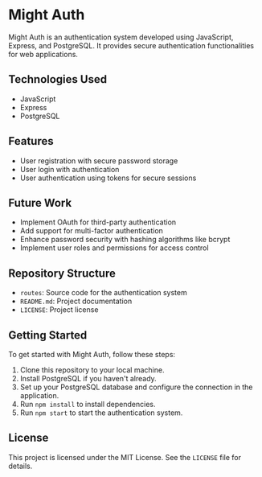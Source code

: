 # Might Auth

Might Auth is an authentication system developed using JavaScript, Express, and PostgreSQL. It provides secure authentication functionalities for web applications.

## Technologies Used

- JavaScript
- Express
- PostgreSQL

## Features

- User registration with secure password storage
- User login with authentication
- User authentication using tokens for secure sessions

## Future Work

- Implement OAuth for third-party authentication
- Add support for multi-factor authentication
- Enhance password security with hashing algorithms like bcrypt
- Implement user roles and permissions for access control

## Repository Structure

- `routes`: Source code for the authentication system
- `README.md`: Project documentation
- `LICENSE`: Project license

## Getting Started

To get started with Might Auth, follow these steps:

1. Clone this repository to your local machine.
2. Install PostgreSQL if you haven't already.
3. Set up your PostgreSQL database and configure the connection in the application.
4. Run `npm install` to install dependencies.
5. Run `npm start` to start the authentication system.

## License

This project is licensed under the MIT License. See the `LICENSE` file for details.
 
